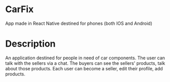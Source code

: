 # CarFix
App made in React Native destined for phones (both IOS and Android)
# Description
An application destined for people in need of car components. The user can talk with the sellers via a chat.
The buyers can see the sellers' products, talk about those products. 
Each user can become a seller, edit their profile, add products.
 
